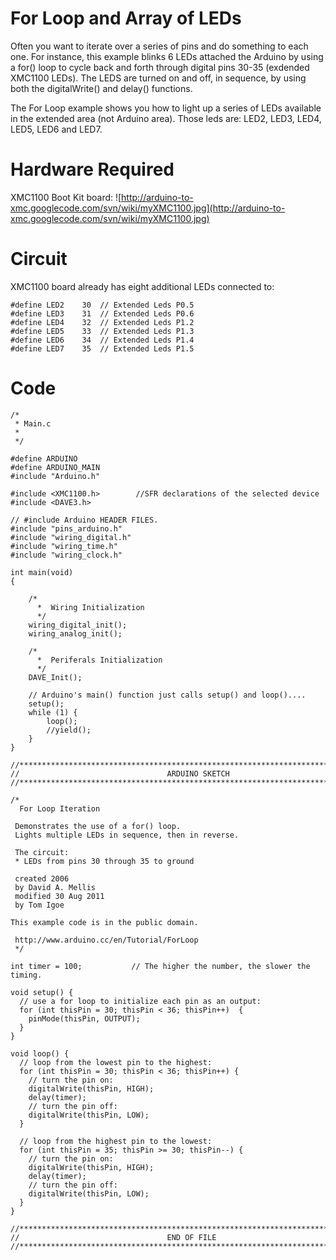 # For Loop and Array of LEDs #

Often you want to iterate over a series of pins and do something to each one. For instance, this example blinks 6 LEDs attached the Arduino by using a for() loop to cycle back and forth through digital pins 30-35 (exdended XMC1100 LEDs). The LEDS are turned on and off, in sequence, by using both the digitalWrite() and delay() functions.

The For Loop example shows you how to light up a series of LEDs available in the extended area (not Arduino area). Those leds are: LED2, LED3, LED4, LED5, LED6 and LED7.

# Hardware Required #

XMC1100 Boot Kit board:
![http://arduino-to-xmc.googlecode.com/svn/wiki/myXMC1100.jpg](http://arduino-to-xmc.googlecode.com/svn/wiki/myXMC1100.jpg)

# Circuit #

XMC1100 board already has eight additional LEDs connected to:
```
#define LED2	30	// Extended Leds P0.5
#define LED3	31	// Extended Leds P0.6
#define LED4	32	// Extended Leds P1.2
#define LED5	33	// Extended Leds P1.3
#define LED6	34	// Extended Leds P1.4
#define LED7	35	// Extended Leds P1.5
```

# Code #
```
/*
 * Main.c
 *
 */

#define ARDUINO
#define ARDUINO_MAIN
#include "Arduino.h"

#include <XMC1100.h>		//SFR declarations of the selected device
#include <DAVE3.h>

// #include Arduino HEADER FILES.
#include "pins_arduino.h"
#include "wiring_digital.h"
#include "wiring_time.h"
#include "wiring_clock.h"

int main(void)
{

	/*
	  *  Wiring Initialization
	  */
	wiring_digital_init();
	wiring_analog_init();

	/*
	  *  Periferals Initialization
	  */
	DAVE_Init();

	// Arduino's main() function just calls setup() and loop()....
	setup();
	while (1) {
		loop();
		//yield();
	}
}

//****************************************************************************
// 							       ARDUINO SKETCH
//****************************************************************************

/*
  For Loop Iteration
 
 Demonstrates the use of a for() loop. 
 Lights multiple LEDs in sequence, then in reverse.
 
 The circuit:
 * LEDs from pins 30 through 35 to ground
 
 created 2006
 by David A. Mellis
 modified 30 Aug 2011
 by Tom Igoe 

This example code is in the public domain.
 
 http://www.arduino.cc/en/Tutorial/ForLoop
 */

int timer = 100;           // The higher the number, the slower the timing.

void setup() {
  // use a for loop to initialize each pin as an output:
  for (int thisPin = 30; thisPin < 36; thisPin++)  {
    pinMode(thisPin, OUTPUT);      
  }
}

void loop() {
  // loop from the lowest pin to the highest:
  for (int thisPin = 30; thisPin < 36; thisPin++) { 
    // turn the pin on:
    digitalWrite(thisPin, HIGH);   
    delay(timer);                  
    // turn the pin off:
    digitalWrite(thisPin, LOW);    
  }

  // loop from the highest pin to the lowest:
  for (int thisPin = 35; thisPin >= 30; thisPin--) { 
    // turn the pin on:
    digitalWrite(thisPin, HIGH);
    delay(timer);
    // turn the pin off:
    digitalWrite(thisPin, LOW);
  }
}

//****************************************************************************
// 							       END OF FILE
//****************************************************************************
```